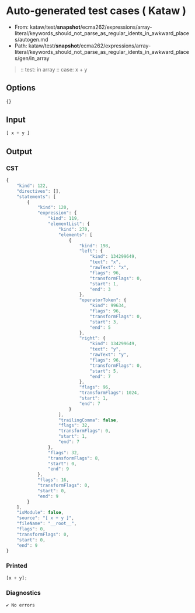 # Auto-generated test cases ( Kataw )
- From: kataw/test/__snapshot__/ecma262/expressions/array-literal/keywords_should_not_parse_as_regular_idents_in_awkward_places/autogen.md
- Path: kataw/test/__snapshot__/ecma262/expressions/array-literal/keywords_should_not_parse_as_regular_idents_in_awkward_places/gen/in_array
> :: test: in array
> :: case: x + y
## Options

`````js
{}
`````
## Input

`````js
[ x + y ]
`````
## Output

### CST

```javascript
{
    "kind": 122,
    "directives": [],
    "statements": [
        {
            "kind": 120,
            "expression": {
                "kind": 119,
                "elementList": {
                    "kind": 270,
                    "elements": [
                        {
                            "kind": 198,
                            "left": {
                                "kind": 134299649,
                                "text": "x",
                                "rawText": "x",
                                "flags": 96,
                                "transformFlags": 0,
                                "start": 1,
                                "end": 3
                            },
                            "operatorToken": {
                                "kind": 99634,
                                "flags": 96,
                                "transformFlags": 0,
                                "start": 3,
                                "end": 5
                            },
                            "right": {
                                "kind": 134299649,
                                "text": "y",
                                "rawText": "y",
                                "flags": 96,
                                "transformFlags": 0,
                                "start": 5,
                                "end": 7
                            },
                            "flags": 96,
                            "transformFlags": 1024,
                            "start": 1,
                            "end": 7
                        }
                    ],
                    "trailingComma": false,
                    "flags": 32,
                    "transformFlags": 0,
                    "start": 1,
                    "end": 7
                },
                "flags": 32,
                "transformFlags": 8,
                "start": 0,
                "end": 9
            },
            "flags": 16,
            "transformFlags": 0,
            "start": 0,
            "end": 9
        }
    ],
    "isModule": false,
    "source": "[ x + y ]",
    "fileName": "__root__",
    "flags": 0,
    "transformFlags": 0,
    "start": 0,
    "end": 9
}
```

### Printed

```javascript
[x + y];
```

### Diagnostics

```javascript
✔ No errors
```

